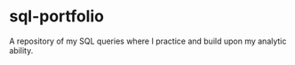 # sql-portfolio
A repository of my SQL queries where I practice and build upon my analytic ability.
